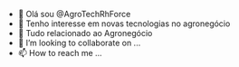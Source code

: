 - 👋 Olá sou @AgroTechRhForce
- 👀 Tenho interesse em novas tecnologias no agronegócio
- 🌱 Tudo relacionado ao Agronegócio
- 💞️ I’m looking to collaborate on ...
- 📫 How to reach me ...

<!---
AgroTechRhForce/AgroTechRhForce is a ✨ special ✨ repository because its `README.md` (this file) appears on your GitHub profile.
You can click the Preview link to take a look at your changes.
--->

